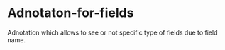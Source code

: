 # Adnotaton-for-fields
Adnotation which allows to see or not specific type of fields due to field name.
